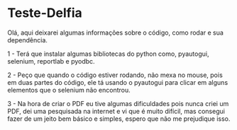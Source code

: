 # Teste-Delfia

Olá, aqui deixarei algumas informações sobre o código, como rodar e sua dependência.

1 - Terá que instalar algumas bibliotecas do python como, pyautogui, selenium, reportlab e pyodbc.

2 - Peço que quando o código estiver rodando, não mexa no mouse, pois em duas partes do código, ele tá usando o pyautogui para clicar em alguns elementos que o selenium não encontrou.

3 - Na hora de criar o PDF eu tive algumas dificuldades pois nunca criei um PDF, dei uma pesquisada na internet e vi que é muito difícil, mas consegui fazer de um jeito bem básico e simples, espero que não me prejudique isso.

